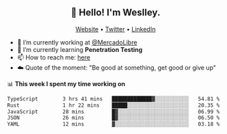 <h2 align="center">👋 Hello! I'm Weslley.</h2>
<p align="center">
  <a href="http://weslleyneri.com.br">Website</a> •
  <a href="https://twitter.com/Weslley_Neri">Twitter</a> •
  <a href="https://www.linkedin.com/in/weslley-neri-3658908b">LinkedIn</a>
</p>


- 🔭 I’m currently working at [@MercadoLibre](https://github.com/mercadolibre)
- 🌱 I’m currently learning **Penetration Testing**
- 📫 How to reach me: [here](mailto:weslley39@gmail.com)
- ☁️ Quote of the moment: "Be good at something, get good or give up"

📊 **This week I spent my time working on**
<!--START_SECTION:waka-->

```txt
TypeScript        3 hrs 41 mins   █████████████▓░░░░░░░░░░░   54.81 %
Rust              1 hr 22 mins    █████░░░░░░░░░░░░░░░░░░░░   20.35 %
JavaScript        28 mins         █▓░░░░░░░░░░░░░░░░░░░░░░░   06.99 %
JSON              26 mins         █▓░░░░░░░░░░░░░░░░░░░░░░░   06.50 %
YAML              12 mins         ▓░░░░░░░░░░░░░░░░░░░░░░░░   03.18 %
```

<!--END_SECTION:waka-->

<!-- Inspired by https://github.com/gruselhaus/gruselhaus -->